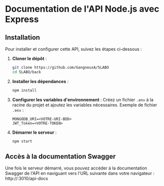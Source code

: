 # Documentation de l'API Node.js avec Express

## Installation

Pour installer et configurer cette API, suivez les étapes ci-dessous :


1. **Cloner le dépôt** :
    ```bash
    git clone https://github.com/GangneuxA/5LABO
    cd 5LABO/back
    ```

2. **Installer les dépendances** :
    ```bash
    npm install
    ```

3. **Configurer les variables d'environnement** :
    Créez un fichier `.env` à la racine du projet et ajoutez les variables nécessaires.
    Exemple de fichier `.env` :
    ```
    MONGODB_URI=<VOTRE-URI-BDD>
    JWT_Token=<VOTRE-TOKEN>
    ```

4. **Démarrer le serveur** :
    ```bash
    npm start
    ```

## Accès à la documentation Swagger

Une fois le serveur démarré, vous pouvez accéder à la documentation Swagger de l'API en naviguant vers l'URL suivante dans votre navigateur : http://<VOTRE-IP>:3010/api-docs
